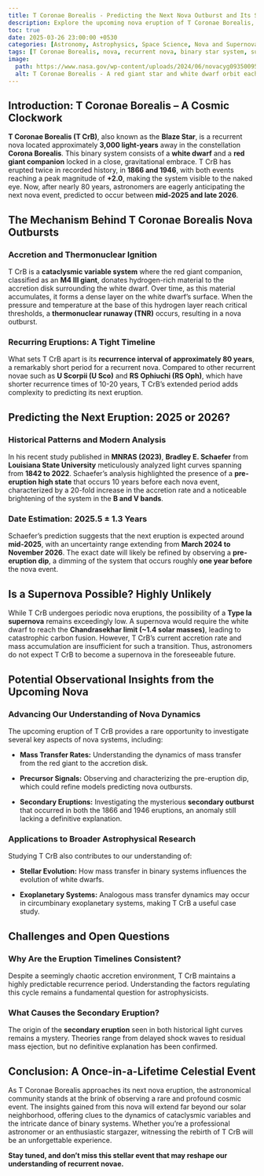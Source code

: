 ```yaml
---
title: T Coronae Borealis - Predicting the Next Nova Outburst and Its Scientific Significance
description: Explore the upcoming nova eruption of T Coronae Borealis, its impact on nova research, and what astronomers expect from this cosmic phenomenon.
toc: true
date: 2025-03-26 23:00:00 +0530
categories: [Astronomy, Astrophysics, Space Science, Nova and Supernovae, Cataclysmic Variables, Stellar Evolution, Binary Systems, Observational Astronomy, Scientific Research, Upcoming Events]
tags: [T Coronae Borealis, nova, recurrent nova, binary star system, supernova, cataclysmic variables, thermonuclear runaway, astronomical events, astronomy research, space science, upcoming nova, stellar evolution, astrophysics, white dwarf, red giant, nova prediction, 2025 nova, cosmic event]
image:
  path: https://www.nasa.gov/wp-content/uploads/2024/06/novacyg093500952-print.jpg  # External image link
  alt: T Coronae Borealis - A red giant star and white dwarf orbit each other.  Image Credit - NASA
---
```


## **Introduction: T Coronae Borealis – A Cosmic Clockwork**

**T Coronae Borealis (T CrB)**, also known as the **Blaze Star**, is a recurrent nova located approximately **3,000 light-years** away in the constellation **Corona Borealis**. This binary system consists of a **white dwarf** and a **red giant companion** locked in a close, gravitational embrace. T CrB has erupted twice in recorded history, in **1866 and 1946**, with both events reaching a peak magnitude of **+2.0**, making the system visible to the naked eye. Now, after nearly 80 years, astronomers are eagerly anticipating the next nova event, predicted to occur between **mid-2025 and late 2026**.

## **The Mechanism Behind T Coronae Borealis Nova Outbursts**

### **Accretion and Thermonuclear Ignition**

T CrB is a **cataclysmic variable system** where the red giant companion, classified as an **M4 III giant**, donates hydrogen-rich material to the accretion disk surrounding the white dwarf. Over time, as this material accumulates, it forms a dense layer on the white dwarf’s surface. When the pressure and temperature at the base of this hydrogen layer reach critical thresholds, a **thermonuclear runaway (TNR)** occurs, resulting in a nova outburst.

### **Recurring Eruptions: A Tight Timeline**

What sets T CrB apart is its **recurrence interval of approximately 80 years**, a remarkably short period for a recurrent nova. Compared to other recurrent novae such as **U Scorpii (U Sco)** and **RS Ophiuchi (RS Oph)**, which have shorter recurrence times of 10-20 years, T CrB’s extended period adds complexity to predicting its next eruption.

## **Predicting the Next Eruption: 2025 or 2026?**

### **Historical Patterns and Modern Analysis**

In his recent study published in **MNRAS (2023)**, **Bradley E. Schaefer** from **Louisiana State University** meticulously analyzed light curves spanning from **1842 to 2022**. Schaefer’s analysis highlighted the presence of a **pre-eruption high state** that occurs 10 years before each nova event, characterized by a 20-fold increase in the accretion rate and a noticeable brightening of the system in the **B and V bands**.

### **Date Estimation: 2025.5 ± 1.3 Years**

Schaefer’s prediction suggests that the next eruption is expected around **mid-2025**, with an uncertainty range extending from **March 2024 to November 2026**. The exact date will likely be refined by observing a **pre-eruption dip**, a dimming of the system that occurs roughly **one year before** the nova event.

## **Is a Supernova Possible? Highly Unlikely**

While T CrB undergoes periodic nova eruptions, the possibility of a **Type Ia supernova** remains exceedingly low. A supernova would require the white dwarf to reach the **Chandrasekhar limit (~1.4 solar masses)**, leading to catastrophic carbon fusion. However, T CrB’s current accretion rate and mass accumulation are insufficient for such a transition. Thus, astronomers do not expect T CrB to become a supernova in the foreseeable future.

## **Potential Observational Insights from the Upcoming Nova**

### **Advancing Our Understanding of Nova Dynamics**

The upcoming eruption of T CrB provides a rare opportunity to investigate several key aspects of nova systems, including:

- **Mass Transfer Rates:** Understanding the dynamics of mass transfer from the red giant to the accretion disk.
    
- **Precursor Signals:** Observing and characterizing the pre-eruption dip, which could refine models predicting nova outbursts.
    
- **Secondary Eruptions:** Investigating the mysterious **secondary outburst** that occurred in both the 1866 and 1946 eruptions, an anomaly still lacking a definitive explanation.
    

### **Applications to Broader Astrophysical Research**

Studying T CrB also contributes to our understanding of:

- **Stellar Evolution:** How mass transfer in binary systems influences the evolution of white dwarfs.
    
- **Exoplanetary Systems:** Analogous mass transfer dynamics may occur in circumbinary exoplanetary systems, making T CrB a useful case study.
    

## **Challenges and Open Questions**

### **Why Are the Eruption Timelines Consistent?**

Despite a seemingly chaotic accretion environment, T CrB maintains a highly predictable recurrence period. Understanding the factors regulating this cycle remains a fundamental question for astrophysicists.

### **What Causes the Secondary Eruption?**

The origin of the **secondary eruption** seen in both historical light curves remains a mystery. Theories range from delayed shock waves to residual mass ejection, but no definitive explanation has been confirmed.    

## **Conclusion: A Once-in-a-Lifetime Celestial Event**

As T Coronae Borealis approaches its next nova eruption, the astronomical community stands at the brink of observing a rare and profound cosmic event. The insights gained from this nova will extend far beyond our solar neighborhood, offering clues to the dynamics of cataclysmic variables and the intricate dance of binary systems. Whether you’re a professional astronomer or an enthusiastic stargazer, witnessing the rebirth of T CrB will be an unforgettable experience.

**Stay tuned, and don’t miss this stellar event that may reshape our understanding of recurrent novae.**